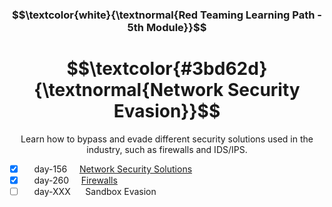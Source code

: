 <h3 align="center"> $$\textcolor{white}{\textnormal{Red Teaming Learning Path - 5th Module}}$$ </h3>

<h1 align="center"> $$\textcolor{#3bd62d}{\textnormal{Network Security Evasion}}$$ </h1>

<p align="center">Learn how to bypass and evade different security solutions used in the industry, such as firewalls and IDS/IPS.</p>

- [x] &nbsp;&nbsp;&nbsp; day-156 &nbsp;&nbsp;&nbsp; [Network Security Solutions](https://github.com/RosanaFSS/TryHackMe/blob/Red-Teaming-learning-path/5.1.%20Network%20Security%20Solutions.md)
- [x] &nbsp;&nbsp;&nbsp; day-260 &nbsp;&nbsp;&nbsp; [Firewalls](https://github.com/RosanaFSS/TryHackMe/blob/Red-Teaming-learning-path/5.2.%20Firewalls.md)
- [ ] &nbsp;&nbsp;&nbsp; day-XXX &nbsp;&nbsp;&nbsp;&nbsp; Sandbox Evasion
